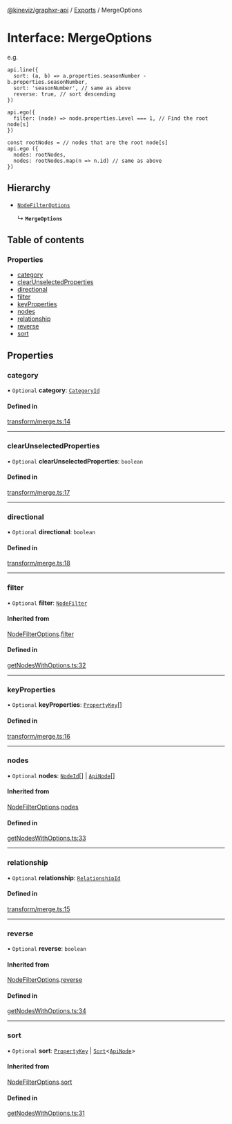 [@kineviz/graphxr-api](../README.md) / [Exports](../modules.md) / MergeOptions

# Interface: MergeOptions

e.g.

```
api.line({
  sort: (a, b) => a.properties.seasonNumber - b.properties.seasonNumber,
  sort: 'seasonNumber', // same as above
  reverse: true, // sort descending
})

api.ego({
  filter: (node) => node.properties.Level === 1, // Find the root node[s]
})

const rootNodes = // nodes that are the root node[s]
api.ego ({
  nodes: rootNodes,
  nodes: rootNodes.map(n => n.id) // same as above
})
```

## Hierarchy

- [`NodeFilterOptions`](NodeFilterOptions.md)

  ↳ **`MergeOptions`**

## Table of contents

### Properties

- [category](MergeOptions.md#category)
- [clearUnselectedProperties](MergeOptions.md#clearunselectedproperties)
- [directional](MergeOptions.md#directional)
- [filter](MergeOptions.md#filter)
- [keyProperties](MergeOptions.md#keyproperties)
- [nodes](MergeOptions.md#nodes)
- [relationship](MergeOptions.md#relationship)
- [reverse](MergeOptions.md#reverse)
- [sort](MergeOptions.md#sort)

## Properties

### category

• `Optional` **category**: [`CategoryId`](../modules.md#categoryid)

#### Defined in

[transform/merge.ts:14](https://bitbucket.org/kineviz/graphxr-api/src/c752a8c/src/transform/merge.ts#lines-14)

___

### clearUnselectedProperties

• `Optional` **clearUnselectedProperties**: `boolean`

#### Defined in

[transform/merge.ts:17](https://bitbucket.org/kineviz/graphxr-api/src/c752a8c/src/transform/merge.ts#lines-17)

___

### directional

• `Optional` **directional**: `boolean`

#### Defined in

[transform/merge.ts:18](https://bitbucket.org/kineviz/graphxr-api/src/c752a8c/src/transform/merge.ts#lines-18)

___

### filter

• `Optional` **filter**: [`NodeFilter`](../modules.md#nodefilter)

#### Inherited from

[NodeFilterOptions](NodeFilterOptions.md).[filter](NodeFilterOptions.md#filter)

#### Defined in

[getNodesWithOptions.ts:32](https://bitbucket.org/kineviz/graphxr-api/src/c752a8c/src/getNodesWithOptions.ts#lines-32)

___

### keyProperties

• `Optional` **keyProperties**: [`PropertyKey`](../modules.md#propertykey)[]

#### Defined in

[transform/merge.ts:16](https://bitbucket.org/kineviz/graphxr-api/src/c752a8c/src/transform/merge.ts#lines-16)

___

### nodes

• `Optional` **nodes**: [`NodeId`](../modules.md#nodeid)[] \| [`ApiNode`](../classes/ApiNode.md)[]

#### Inherited from

[NodeFilterOptions](NodeFilterOptions.md).[nodes](NodeFilterOptions.md#nodes)

#### Defined in

[getNodesWithOptions.ts:33](https://bitbucket.org/kineviz/graphxr-api/src/c752a8c/src/getNodesWithOptions.ts#lines-33)

___

### relationship

• `Optional` **relationship**: [`RelationshipId`](../modules.md#relationshipid)

#### Defined in

[transform/merge.ts:15](https://bitbucket.org/kineviz/graphxr-api/src/c752a8c/src/transform/merge.ts#lines-15)

___

### reverse

• `Optional` **reverse**: `boolean`

#### Inherited from

[NodeFilterOptions](NodeFilterOptions.md).[reverse](NodeFilterOptions.md#reverse)

#### Defined in

[getNodesWithOptions.ts:34](https://bitbucket.org/kineviz/graphxr-api/src/c752a8c/src/getNodesWithOptions.ts#lines-34)

___

### sort

• `Optional` **sort**: [`PropertyKey`](../modules.md#propertykey) \| [`Sort`](../modules.md#sort)<[`ApiNode`](../classes/ApiNode.md)\>

#### Inherited from

[NodeFilterOptions](NodeFilterOptions.md).[sort](NodeFilterOptions.md#sort)

#### Defined in

[getNodesWithOptions.ts:31](https://bitbucket.org/kineviz/graphxr-api/src/c752a8c/src/getNodesWithOptions.ts#lines-31)
